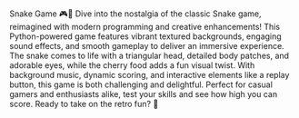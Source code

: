Snake Game 🎮🐍
Dive into the nostalgia of the classic Snake game, reimagined with modern programming and creative enhancements! This Python-powered game features vibrant textured backgrounds, engaging sound effects, and smooth gameplay to deliver an immersive experience. The snake comes to life with a triangular head, detailed body patches, and adorable eyes, while the cherry food adds a fun visual twist. With background music, dynamic scoring, and interactive elements like a replay button, this game is both challenging and delightful. Perfect for casual gamers and enthusiasts alike, test your skills and see how high you can score. Ready to take on the retro fun? 🚀
